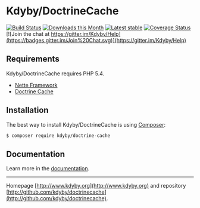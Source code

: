 Kdyby/DoctrineCache
======

[![Build Status](https://travis-ci.org/Kdyby/DoctrineCache.svg?branch=master)](https://travis-ci.org/Kdyby/DoctrineCache)
[![Downloads this Month](https://img.shields.io/packagist/dm/kdyby/doctrine-cache.svg)](https://packagist.org/packages/kdyby/doctrine-cache)
[![Latest stable](https://img.shields.io/packagist/v/kdyby/doctrine-cache.svg)](https://packagist.org/packages/kdyby/doctrine-cache)
[![Coverage Status](https://coveralls.io/repos/github/Kdyby/DoctrineCache/badge.svg?branch=master)](https://coveralls.io/github/Kdyby/DoctrineCache?branch=master)
[![Join the chat at https://gitter.im/Kdyby/Help](https://badges.gitter.im/Join%20Chat.svg)](https://gitter.im/Kdyby/Help)


Requirements
------------

Kdyby/DoctrineCache requires PHP 5.4.

- [Nette Framework](https://github.com/nette/nette)
- [Doctrine Cache](https://github.com/doctrine/cache)


Installation
------------

The best way to install Kdyby/DoctrineCache is using  [Composer](http://getcomposer.org/):

```sh
$ composer require kdyby/doctrine-cache
```


Documentation
------------

Learn more in the [documentation](https://github.com/Kdyby/DoctrineCache/blob/master/docs/en/index.md).


-----

Homepage [http://www.kdyby.org](http://www.kdyby.org) and repository [http://github.com/kdyby/doctrinecache](http://github.com/kdyby/doctrinecache).
